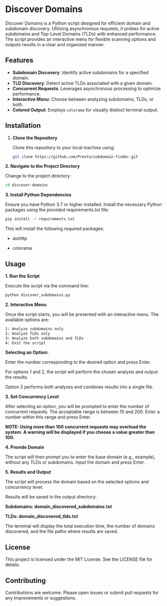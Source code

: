 # Discover Domains

Discover Domains is a Python script designed for efficient domain and subdomain discovery. Utilizing asynchronous requests, it probes for active subdomains and Top-Level Domains (TLDs) with enhanced performance. The script provides an interactive menu for flexible scanning options and outputs results in a clear and organized manner.

## Features

- **Subdomain Discovery**: Identify active subdomains for a specified domain.
- **TLD Discovery**: Detect active TLDs associated with a given domain.
- **Concurrent Requests**: Leverages asynchronous processing to optimize performance.
- **Interactive Menu**: Choose between analyzing subdomains, TLDs, or both.
- **Colored Output**: Employs `colorama` for visually distinct terminal output.

## Installation

1. **Clone the Repository**

   Clone this repository to your local machine using:

   ```bash
   git clone https://github.com/Prexto/subdomain-finder.git
   ```

**2. Navigate to the Project Directory**

Change to the project directory:

```bash
cd discover-domains
```

**3. Install Python Dependencies**

Ensure you have Python 3.7 or higher installed. Install the necessary Python packages using the provided requirements.txt file:

```bash
pip install -r requirements.txt
```

This will install the following required packages:

- aiohttp

- colorama

## Usage

**1. Run the Script**

Execute the script via the command line:

```bash
python discover_subdomains.py
```

**2. Interactive Menu**

Once the script starts, you will be presented with an interactive menu. The available options are:

```bash
1: Analyze subdomains only
2: Analyze TLDs only
3: Analyze both subdomains and TLDs
4: Exit the script
```

**Selecting an Option:**

Enter the number corresponding to the desired option and press Enter.

For options 1 and 2, the script will perform the chosen analysis and output the results.

Option 3 performs both analyses and combines results into a single file.

**3. Set Concurrency Level**

After selecting an option, you will be prompted to enter the number of concurrent requests. The acceptable range is between 10 and 200. Enter a number within this range and press Enter.

**NOTE: Using more than 100 concurrent requests may overload the system. A warning will be displayed if you choose a value greater than 100.**

**4. Provide Domain**

The script will then prompt you to enter the base domain (e.g., example), without any TLDs or subdomains. Input the domain and press Enter.

**5. Results and Output**

The script will process the domain based on the selected options and concurrency level.

Results will be saved in the output directory:

**Subdomains: domain_discovered_subdomains.txt**

**TLDs: domain_discovered_tlds.txt**

The terminal will display the total execution time, the number of domains discovered, and the file paths where results are saved.

## License

This project is licensed under the MIT License. See the LICENSE file for details.

## Contributing

Contributions are welcome. Please open issues or submit pull requests for any improvements or suggestions.
